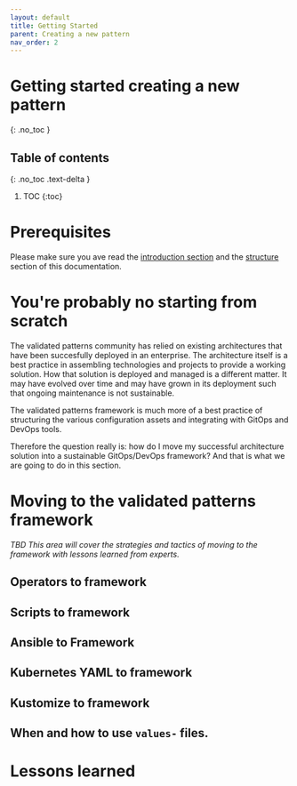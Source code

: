 ```yaml
---
layout: default
title: Getting Started
parent: Creating a new pattern
nav_order: 2
---
```


# Getting started creating a new pattern  
{: .no_toc }

## Table of contents
{: .no_toc .text-delta }

1. TOC
{:toc}

# Prerequisites
Please make sure you ave read the [introduction section](/creating-a-new-pattern.md) and the [structure](building-vps/structure.md) section of this documentation.

# You're probably no starting from scratch
The validated patterns community has relied on existing architectures that have been succesfully deployed in an enterprise. The architecture itself is a best practice in assembling technologies and projects to provide a working solution. How that solution is deployed and managed is a different matter. It may have evolved over time and may have grown in its deployment such that ongoing maintenance is not sustainable. 

The validated patterns framework is much more of a best practice of structuring the various configuration assets and integrating with GitOps and DevOps tools.

Therefore the question really is: how do I move my successful architecture solution into a sustainable GitOps/DevOps framework? And that is what we are going to do in this section.

# Moving to the validated patterns framework
*TBD This area will cover the strategies and tactics of moving to the framework with lessons learned from experts.*

## Operators to framework

## Scripts to framework

## Ansible to Framework

## Kubernetes YAML to framework

## Kustomize to framework

## When and how to use `values-` files. 




# Lessons learned



